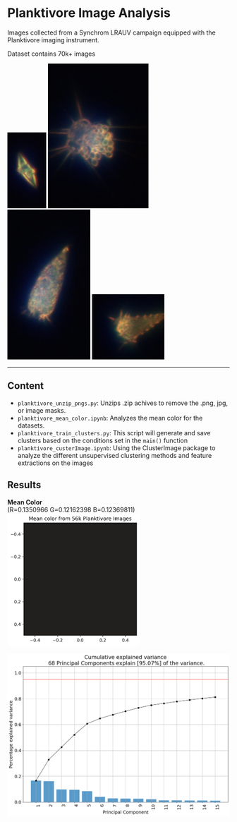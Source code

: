 # Planktivore Image Analysis #

Images collected from a Synchrom LRAUV campaign equipped with the Planktivore imaging instrument.

Dataset contains 70k+ images

<span style='vertical-align:middle; display:inline;'>
<img src="example_images/LRAH12_20240418T081447.781425Z_PTVR02HM_570788_4_634_346_0_88_172_0_rawcolor.png">
<img src="example_images/LRAH12_20240418T073550.737041Z_PTVR02HM_547415_10_1670_1182_0_228_328_0_rawcolor.png">
<img src="example_images/LRAH12_20240419T090730.687888Z_PTVR02HM_554802_23_806_418_0_188_340_0_rawcolor.png">
<img src="example_images/LRAH12_20240418T063546.737099Z_PTVR02HM_511371_2_1780_1148_0_164_148_0_rawcolor.png">
</span>

---
## Content ##

- `planktivore_unzip_pngs.py`: Unzips .zip achives to remove the .png, jpg, or image masks.
- `planktivore_mean_color.ipynb`: Analyzes the mean color for the datasets.
- `planktivore_train_clusters.py`: This script will generate and save clusters based on the conditions set in the `main()` function
- `planktivore_custerImage.ipynb`: Using the ClusterImage package to analyze the different unsupervised clustering methods and feature extractions on the images

## Results ##
__Mean Color__  
(R=0.1350966  G=0.12162398 B=0.12369811)  
<img src="./figures/mean_color.png" width=300px>  

<img src="./figures/PCA_explained_var.png">
